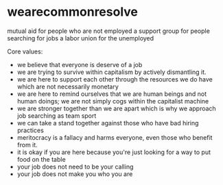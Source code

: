 # wearecommonresolve

mutual aid for people who are not employed
a support group for people searching for jobs
a labor union for the unemployed

Core values:
- we believe that everyone is deserve of a job
- we are trying to survive within capitalism by actively dismantling it.
- we are here to support each other through the resources we do have which are not necessarily monetary
- we are here to remind ourselves that we are human beings and not human doings; we are not simply cogs within the capitalist machine
- we are stronger together than we are apart which is why we approach job searching as team sport
- we can take a stand together against those who have bad hiring practices
- meritocracy is a fallacy and harms everyone, even those who benefit from it.
- it is okay if you are here because you're just looking for a way to put food on the table
- your job does not need to be your calling
- your job does not make you who you are

